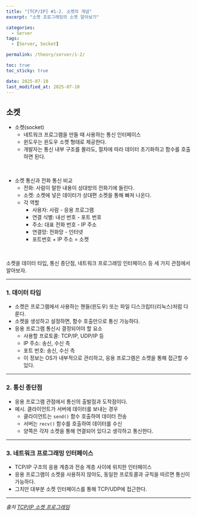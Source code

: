 ```yaml
---
title: "[TCP/IP] #1-2. 소켓의 개념"
excerpt: "소켓 프로그래밍의 소켓 알아보기"

categories:
  - Server
tags:
  - [Server, Socket]

permalink: /theory/server/1-2/

toc: true
toc_sticky: true

date: 2025-07-10
last_modified_at: 2025-07-10
---
```


## 소켓

- 소켓(socket)
  - 네트워크 프로그램을 만들 때 사용하는 통신 인터페이스
  - 윈도우는 윈도우 소켓 형태로 제공한다.
  - 개발자는 통신 내부 구조를 몰라도, 절차에 따라 데이터 초기화하고 함수를 호출하면 된다.

&nbsp;

- 소켓 통신과 전화 통신 비교
    - 전화: 사람이 말한 내용이 상대방의 전화기에 들린다.
    - 소켓: 소켓에 넣은 데이터가 상대편 소켓을 통해 빠져 나온다.
    - 각 역할
        - 사용자: 사람 - 응용 프로그램
        - 연결 식별: 내선 번호 - 포트 번호
        - 주소: 대표 전화 번호 - IP 주소
        - 연결망: 전화망 - 인터넷
        - 포트번호 + IP 주소 = 소켓

&nbsp;

소켓을 데이터 타입, 통신 종단점, 네트워크 프로그래밍 인터페이스 등 세 가지 관점에서 알아보자.

---

### 1. 데이터 타입

- 소켓은 프로그램에서 사용하는 핸들(윈도우) 또는 파일 디스크립터(리눅스)처럼 다룬다.
- 소켓을 생성하고 설정하면, 함수 호출만으로 통신 가능하다.
- 응용 프로그램 통신시 결정되어야 할 요소
    - 사용할 프로토콜: TCP/IP, UDP/IP 등
    - IP 주소: 송신, 수신 측
    - 포트 번호: 송신, 수신 측
    - 이 정보는 OS가 내부적으로 관리하고, 응용 프로그램은 소켓을 통해 접근할 수 있다.

---

### 2. 통신 종단점

- 응용 프로그램 관점에서 통신의 출발점과 도착점이다.
- 예시. 클라이언트가 서버에 데이터를 보내는 경우
    - 클라이언트는 `send()` 함수 호출하여 데이터 전송
    - 서버는 `recv()` 함수를 호출하여 데이터를 수신
    - 양쪽은 각자 소켓을 통해 연결되어 있다고 생각하고 통신한다.

---

### 3. 네트워크 프로그래밍 인터페이스

- TCP/IP 구조의 응용 계층과 전송 계층 사이에 위치한 인터페이스
- 응용 프로그램이 소켓을 사용하지 않아도, 동일한 프로토콜과 규칙을 따르면 통신이 가능하다.
- 그치만 대부분 소켓 인터페이스를 통해 TCP/UDP에 접근한다.

--- 

*출처*
*[TCP/IP 소켓 프로그래밍](https://search.shopping.naver.com/book/catalog/33162396667?cat_id=50010766&frm=PBOKPRO&query=tcpip+%EC%86%8C%EC%BC%93+%ED%94%84%EB%A1%9C%EA%B7%B8%EB%9E%98%EB%B0%8D&NaPm=ct%3Dmcu2vq8o%7Cci%3D46a3a47011533e76f80c1a2987e39750d2a51920%7Ctr%3Dboknx%7Csn%3D95694%7Chk%3D0ad8d61295c785b69f496e796c951cba129e06d6)*